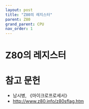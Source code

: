 ```yaml
---
layout: post
title: "Z80의 레지스터"
parent: Z80
grand_parent: CPU
nav_order: 1
---
```


# Z80의 레지스터



# 참고 문헌
* 남시병, 《마이크로프로세서》
* <http://www.z80.info/z80sflag.htm>